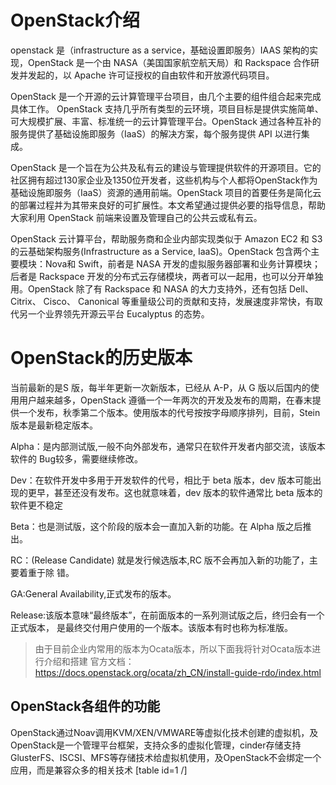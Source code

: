 # OpenStack介绍
openstack 是（infrastructure as a service，基础设置即服务）IAAS 架构的实现，OpenStack 是一个由 NASA（美国国家航空航天局）和 Rackspace 合作研发并发起的，以 Apache 许可证授权的自由软件和开放源代码项目。

OpenStack 是一个开源的云计算管理平台项目，由几个主要的组件组合起来完成具体工作。
OpenStack 支持几乎所有类型的云环境，项目目标是提供实施简单、可大规模扩展、丰富、标准统一的云计算管理平台。OpenStack 通过各种互补的服务提供了基础设施即服务（IaaS）的解决方案，每个服务提供 API 以进行集成。


OpenStack 是一个旨在为公共及私有云的建设与管理提供软件的开源项目。它的社区拥有超过130家企业及1350位开发者，这些机构与个人都将OpenStack作为基础设施即服务（IaaS）资源的通用前端。OpenStack 项目的首要任务是简化云的部署过程并为其带来良好的可扩展性。本文希望通过提供必要的指导信息，帮助大家利用 OpenStack 前端来设置及管理自己的公共云或私有云。

OpenStack 云计算平台，帮助服务商和企业内部实现类似于 Amazon EC2 和 S3 的云基础架构服务(Infrastructure as a Service, IaaS)。OpenStack 包含两个主要模块：Nova和 Swift，前者是 NASA 开发的虚拟服务器部署和业务计算模块；后者是 Rackspace 开发的分布式云存储模块，两者可以一起用，也可以分开单独用。OpenStack 除了有 Rackspace 和 NASA 的大力支持外，还有包括 Dell、Citrix、 Cisco、 Canonical 等重量级公司的贡献和支持，发展速度非常快，有取代另一个业界领先开源云平台 Eucalyptus 的态势。

# OpenStack的历史版本
当前最新的是S 版，每半年更新一次新版本，已经从 A-P，从 G 版以后国内的使用用户越来越多，OpenStack 遵循一个一年两次的开发及发布的周期，在春末提供一个发布，秋季第二个版本。使用版本的代号按按字母顺序排列，目前，Stein 版本是最新稳定版本。

Alpha：是内部测试版,一般不向外部发布，通常只在软件开发者内部交流，该版本软件的 Bug较多，需要继续修改。

Dev：在软件开发中多用于开发软件的代号，相比于 beta 版本，dev 版本可能出现的更早，甚至还没有发布。这也就意味着，dev 版本的软件通常比 beta 版本的软件更不稳定

Beta：也是测试版，这个阶段的版本会一直加入新的功能。在 Alpha 版之后推出。

RC：(Release Candidate) 就是发行候选版本,RC 版不会再加入新的功能了，主要着重于除
错。

GA:General Availability,正式发布的版本。

Release:该版本意味“最终版本”，在前面版本的一系列测试版之后，终归会有一个正式版本，
是最终交付用户使用的一个版本。该版本有时也称为标准版。

> 由于目前企业内常用的版本为Ocata版本，所以下面我将针对Ocata版本进行介绍和搭建
> 官方文档：https://docs.openstack.org/ocata/zh_CN/install-guide-rdo/index.html

## OpenStack各组件的功能
OpenStack通过Noav调用KVM/XEN/VMWARE等虚拟化技术创建的虚拟机，及OpenStack是一个管理平台框架，支持众多的虚拟化管理，cinder存储支持GlusterFS、ISCSI、MFS等存储技术给虚拟机使用，及OpenStack不会绑定一个应用，而是兼容众多的相关技术
[table id=1 /]